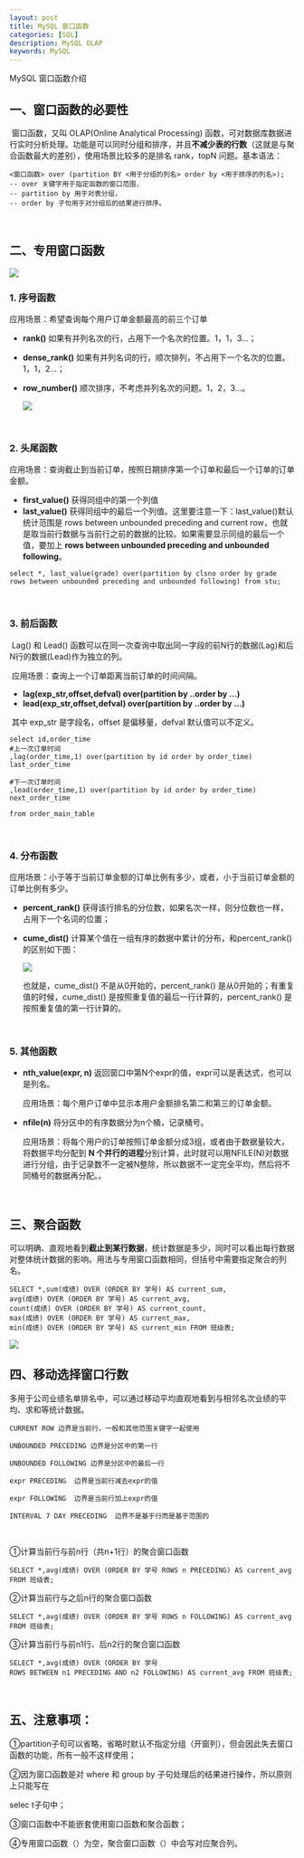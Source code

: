 ```yaml
---
layout: post
title: MySQL 窗口函数
categories: [SQL]
description: MySQL OLAP
keywords: MySQL
---
```


MySQL 窗口函数介绍

## 一、窗口函数的必要性

​	窗口函数，又叫 OLAP(Online Analytical Processing) 函数，可对数据库数据进行实时分析处理。功能是可以同时分组和排序，并且**不减少表的行数**（这就是与聚合函数最大的差别），使用场景比较多的是排名 rank，topN 问题。基本语法：

```mysql
<窗口函数> over (partition BY <用于分组的列名> order by <用于排序的列名>);
-- over 关键字用于指定函数的窗口范围，
-- partition by 用于对表分组，
-- order by 子句用于对分组后的结果进行排序。
```

<br>

## 二、专用窗口函数

<img src="/images/posts/MySQL OLAP/1.jpg"/>

### 1. 序号函数

应用场景：希望查询每个用户订单金额最高的前三个订单

* **rank()** 如果有并列名次的行，占用下一个名次的位置。1，1，3...；

* **dense_rank()** 如果有并列名词的行，顺次排列，不占用下一个名次的位置。1，1，2...；

* **row_number()** 顺次排序，不考虑并列名次的问题。1，2，3...。

  <img src="/images/posts/MySQL OLAP/2.jpg"/>

<br>

### 2. 头尾函数

​	应用场景：查询截止到当前订单，按照日期排序第一个订单和最后一个订单的订单金额。

* **first_value()** 获得同组中的第一个列值
* **last_value()**  获得同组中的最后一个列值。这里要注意一下：last_value()默认统计范围是 rows between unbounded preceding and current row，也就是取当前行数据与当前行之前的数据的比较。如果需要显示同组的最后一个值，要加上 **rows between unbounded preceding and unbounded following**。

```mysql
select *, last_value(grade) over(partition by clsno order by grade rows between unbounded preceding and unbounded following) from stu;
```

<br>

### 3. 前后函数

​	Lag() 和 Lead() 函数可以在同一次查询中取出同一字段的前N行的数据(Lag)和后N行的数据(Lead)作为独立的列。

​	应用场景：查询上一个订单距离当前订单的时间间隔。

* **lag(exp_str,offset,defval) over(partition by ..order by …)**
* **lead(exp_str,offset,defval) over(partition by ..order by …)**

​	其中 exp_str 是字段名，offset 是偏移量，defval 默认值可以不定义。

```mysql
select id,order_time
#上一次订单时间
,lag(order_time,1) over(partition by id order by order_time) last_order_time
 
#下一次订单时间
,lead(order_time,1) over(partition by id order by order_time) next_order_time
 
from order_main_table
```

<br>

### 4. 分布函数

应用场景：小于等于当前订单金额的订单比例有多少，或者，小于当前订单金额的订单比例有多少。

* **percent_rank()** 获得该行排名的分位数，如果名次一样，则分位数也一样，占用下一个名词的位置；

* **cume_dist()** 计算某个值在一组有序的数据中累计的分布，和percent_rank()的区别如下图：

  <img src="/images/posts/MySQL OLAP/4.png"/>

  也就是，cume_dist() 不是从0开始的，percent_rank() 是从0开始的；有重复值的时候，cume_dist() 是按照重复值的最后一行计算的，percent_rank() 是按照重复值的第一行计算的。

<br>

### 5. 其他函数

* **nth_value(expr, n)** 返回窗口中第N个expr的值，expr可以是表达式，也可以是列名。

  应用场景：每个用户订单中显示本用户金额排名第二和第三的订单金额。

* **nfile(n)** 将分区中的有序数据分为n个桶，记录桶号。

  应用场景：将每个用户的订单按照订单金额分成3组，或者由于数据量较大，将数据平均分配到 **N 个并行的进程**分别计算，此时就可以用NFILE(N)对数据进行分组，由于记录数不一定被N整除，所以数据不一定完全平均，然后将不同桶号的数据再分配。。

<br>

## 三、聚合函数

​	可以明确、直观地看到**截止到某行数据**，统计数据是多少，同时可以看出每行数据对整体统计数据的影响。用法与专用窗口函数相同，但括号中需要指定聚合的列名。

```mysql
SELECT *,sum(成绩) OVER (ORDER BY 学号) AS current_sum,
avg(成绩) OVER (ORDER BY 学号) AS current_avg,
count(成绩) OVER (ORDER BY 学号) AS current_count,
max(成绩) OVER (ORDER BY 学号) AS current_max,
min(成绩) OVER (ORDER BY 学号) AS current_min FROM 班级表;
```

<img src="/images/posts/MySQL OLAP/3.jpg"/>

<br>

## 四、移动选择窗口行数

多用于公司业绩名单排名中，可以通过移动平均直观地看到与相邻名次业绩的平均、求和等统计数据。

```mysql
CURRENT ROW 边界是当前行，一般和其他范围关键字一起使用

UNBOUNDED PRECEDING 边界是分区中的第一行

UNBOUNDED FOLLOWING 边界是分区中的最后一行

expr PRECEDING  边界是当前行减去expr的值

expr FOLLOWING  边界是当前行加上expr的值

INTERVAL 7 DAY PRECEDING  边界不是基于行而是基于范围的
```

<br>

①计算当前行与前n行（共n+1行）的聚合窗口函数

```text
SELECT *,avg(成绩) OVER (ORDER BY 学号 ROWS n PRECEDING) AS current_avg FROM 班级表; 
```

②计算当前行与之后n行的聚合窗口函数

```text
SELECT *,avg(成绩) OVER (ORDER BY 学号 ROWS n FOLLOWING) AS current_avg FROM 班级表; 
```

③计算当前行与前n1行、后n2行的聚合窗口函数

```text
SELECT *,avg(成绩) OVER (ORDER BY 学号 
ROWS BETWEEN n1 PRECEDING AND n2 FOLLOWING) AS current_avg FROM 班级表; 
```

<br>

## 五、注意事项：

①partition子句可以省略，省略时默认不指定分组（开窗列），但会因此失去窗口函数的功能，所有一般不这样使用；

②因为窗口函数是对 where 和 group by 子句处理后的结果进行操作，所以原则上只能写在 

selec t子句中；

③窗口函数中不能嵌套使用窗口函数和聚合函数；

④专用窗口函数（）为空，聚合窗口函数（）中会写对应聚合列。